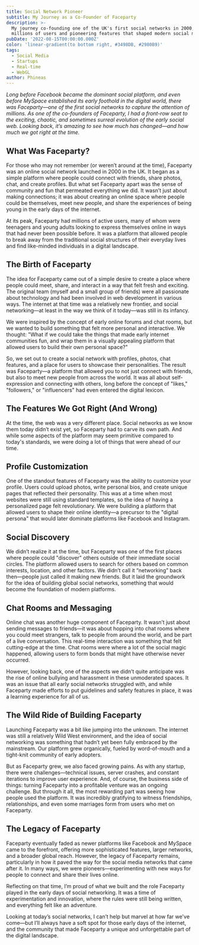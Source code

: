 ```yaml
---
title: Social Network Pioneer
subtitle: My Journey as a Co-Founder of Faceparty
description: >-
  My journey co-founding one of the UK's first social networks in 2000, reaching
  millions of users and pioneering features that shaped modern social media.
pubDate: '2022-08-15T00:00:00.000Z'
color: 'linear-gradient(to bottom right, #3498DB, #2980B9)'
tags:
  - Social Media
  - Startups
  - Real-time
  - WebGL
author: Phineas
---
```


_Long before Facebook became the dominant social platform, and even before MySpace established its early foothold in the digital world, there was Faceparty—one of the first social networks to capture the attention of millions. As one of the co-founders of Faceparty, I had a front-row seat to the exciting, chaotic, and sometimes surreal evolution of the early social web. Looking back, it’s amazing to see how much has changed—and how much we got right at the time._

## What Was Faceparty?
For those who may not remember (or weren’t around at the time), Faceparty was an online social network launched in 2000 in the UK. It began as a simple platform where people could connect with friends, share photos, chat, and create profiles. But what set Faceparty apart was the sense of community and fun that permeated everything we did. It wasn’t just about making connections; it was about creating an online space where people could be themselves, meet new people, and share the experiences of being young in the early days of the internet.

At its peak, Faceparty had millions of active users, many of whom were teenagers and young adults looking to express themselves online in ways that had never been possible before. It was a platform that allowed people to break away from the traditional social structures of their everyday lives and find like-minded individuals in a digital landscape.

## The Birth of Faceparty
The idea for Faceparty came out of a simple desire to create a place where people could meet, share, and interact in a way that felt fresh and exciting. The original team (myself and a small group of friends) were all passionate about technology and had been involved in web development in various ways. The internet at that time was a relatively new frontier, and social networking—at least in the way we think of it today—was still in its infancy.

We were inspired by the concept of early online forums and chat rooms, but we wanted to build something that felt more personal and interactive. We thought: "What if we could take the things that made early internet communities fun, and wrap them in a visually appealing platform that allowed users to build their own personal space?"

So, we set out to create a social network with profiles, photos, chat features, and a place for users to showcase their personalities. The result was Faceparty—a platform that allowed you to not just connect with friends, but also to meet new people from across the world. It was all about self-expression and connecting with others, long before the concept of "likes," "followers," or "influencers" had even entered the digital lexicon.

## The Features We Got Right (And Wrong)
At the time, the web was a very different place. Social networks as we know them today didn’t exist yet, so Faceparty had to carve its own path. And while some aspects of the platform may seem primitive compared to today's standards, we were doing a lot of things that were ahead of our time.

## Profile Customization
One of the standout features of Faceparty was the ability to customize your profile. Users could upload photos, write personal bios, and create unique pages that reflected their personality. This was at a time when most websites were still using standard templates, so the idea of having a personalized page felt revolutionary. We were building a platform that allowed users to shape their online identity—a precursor to the "digital persona" that would later dominate platforms like Facebook and Instagram.

## Social Discovery
We didn’t realize it at the time, but Faceparty was one of the first places where people could "discover" others outside of their immediate social circles. The platform allowed users to search for others based on common interests, location, and other factors. We didn’t call it “networking” back then—people just called it making new friends. But it laid the groundwork for the idea of building global social networks, something that would become the foundation of modern platforms.

## Chat Rooms and Messaging
Online chat was another huge component of Faceparty. It wasn’t just about sending messages to friends—it was about hopping into chat rooms where you could meet strangers, talk to people from around the world, and be part of a live conversation. This real-time interaction was something that felt cutting-edge at the time. Chat rooms were where a lot of the social magic happened, allowing users to form bonds that might have otherwise never occurred.

However, looking back, one of the aspects we didn’t quite anticipate was the rise of online bullying and harassment in these unmoderated spaces. It was an issue that all early social networks struggled with, and while Faceparty made efforts to put guidelines and safety features in place, it was a learning experience for all of us.

## The Wild Ride of Building Faceparty
Launching Faceparty was a bit like jumping into the unknown. The internet was still a relatively Wild West environment, and the idea of social networking was something that hadn’t yet been fully embraced by the mainstream. Our platform grew organically, fueled by word-of-mouth and a tight-knit community of early adopters.

But as Faceparty grew, we also faced growing pains. As with any startup, there were challenges—technical issues, server crashes, and constant iterations to improve user experience. And, of course, the business side of things: turning Faceparty into a profitable venture was an ongoing challenge. But through it all, the most rewarding part was seeing how people used the platform. It was incredibly gratifying to witness friendships, relationships, and even some marriages form from users who met on Faceparty.

## The Legacy of Faceparty
Faceparty eventually faded as newer platforms like Facebook and MySpace came to the forefront, offering more sophisticated features, larger networks, and a broader global reach. However, the legacy of Faceparty remains, particularly in how it paved the way for the social media networks that came after it. In many ways, we were pioneers—experimenting with new ways for people to connect and share their lives online.

Reflecting on that time, I’m proud of what we built and the role Faceparty played in the early days of social networking. It was a time of experimentation and innovation, where the rules were still being written, and everything felt like an adventure.

Looking at today’s social networks, I can’t help but marvel at how far we've come—but I’ll always have a soft spot for those early days of the internet, and the community that made Faceparty a unique and unforgettable part of the digital landscape.
